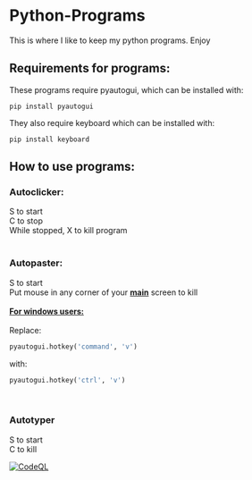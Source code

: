 # Python-Programs
This is where I like to keep my python programs. Enjoy
## Requirements for programs:
These programs require pyautogui, which can be installed with:
```
pip install pyautogui
```
They also require keyboard which can be installed with:
```
pip install keyboard
```

## How to use programs:
### Autoclicker:
S to start <br>
C to stop <br>
While stopped, X to kill program<br><br>
### Autopaster:
S to start <br>
Put mouse in any corner of your <b><u>main</u></b> screen to kill <br><br>
<b><u>For windows users:</u></b><br><br>
Replace:
```python
pyautogui.hotkey('command', 'v')
```
with:
```python
pyautogui.hotkey('ctrl', 'v')
```
<br>

### Autotyper
S to start <br>
C to kill


[![CodeQL](https://github.com/fastnlight0/Python-Programs/actions/workflows/codeql-analysis.yml/badge.svg?branch=master)](https://github.com/fastnlight0/Python-Programs/actions/workflows/codeql-analysis.yml)

